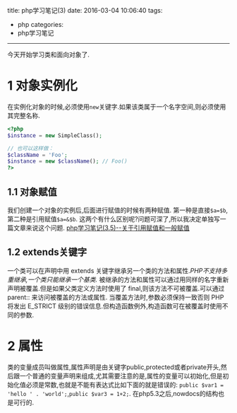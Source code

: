title: php学习笔记(3)
date: 2016-03-04 10:06:40
tags:
- php
categories:
- php学习笔记
---
今天开始学习类和面向对象了.
<!-- more -->
# 1 对象实例化
在实例化对象的时候,必须使用`new`关键字.如果该类属于一个名字空间,则必须使用其完整名称.
```php
<?php
$instance = new SimpleClass();

// 也可以这样做：
$className = 'Foo';
$instance = new $className(); // Foo()
?>
```
## 1.1 对象赋值
我们创建一个对象的实例后,后面进行赋值的时候有两种赋值.
第一种是直接`$a=$b`,第二种是引用赋值`$a=&$b`.
这两个有什么区别呢?问题可深了,所以我决定单独写一篇文章来说这个问题.
[php学习笔记(3.5)--关于引用赋值和一般赋值](http://jackroyal.github.io/2016/03/05/php-learn-note-3-5/)


## 1.2 extends关键字
一个类可以在声明中用 extends 关键字继承另一个类的方法和属性.*PHP不支持多重继承,一个类只能继承一个基类.*
被继承的方法和属性可以通过用同样的名字重新声明被覆盖.但是如果父类定义方法时使用了 final,则该方法不可被覆盖.可以通过 parent:: 来访问被覆盖的方法或属性.
当覆盖方法时,参数必须保持一致否则 PHP 将发出 E_STRICT 级别的错误信息.但构造函数例外,构造函数可在被覆盖时使用不同的参数.

# 2 属性
类的变量成员叫做属性,属性声明是由关键字public,protected或者private开头,然后跟一个普通的变量声明来组成,尤其需要注意的是,属性的变量可以初始化,但是初始化值必须是常数,也就是不能有表达式比如下面的就是错误的:
`public $var1 = 'hello ' . 'world';`,`public $var3 = 1+2;`.
在php5.3之后,nowdocs的结构也是可行的.
